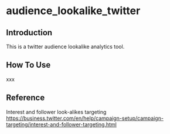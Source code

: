# audience_lookalike_twitter

## Introduction
This is a twitter audience lookalike analytics tool.

## How To Use
xxx

## Reference
Interest and follower look-alikes targeting
https://business.twitter.com/en/help/campaign-setup/campaign-targeting/interest-and-follower-targeting.html
